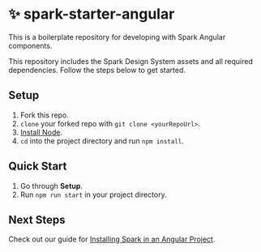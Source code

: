 # ✨ spark-starter-angular
This is a boilerplate repository for developing with Spark Angular components.

This repository includes the Spark Design System assets and all required dependencies. Follow the steps below to get started.

## Setup

1. Fork this repo.
1. `clone` your forked repo with `git clone <yourRepoUrl>`.
1. [Install Node](https://nodejs.org/en/).
1. `cd` into the project directory and run `npm install`.

## Quick Start

1. Go through **Setup**.
1. Run `npm run start` in your project directory.

## Next Steps

Check out our guide for [Installing Spark in an Angular Project](https://sparkdesignsystem.com/installing-spark/angular).